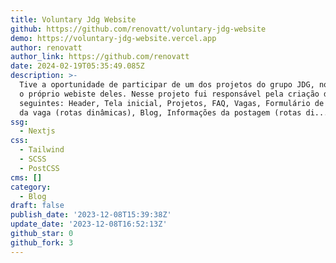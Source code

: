 ```yaml
---
title: Voluntary Jdg Website
github: https://github.com/renovatt/voluntary-jdg-website
demo: https://voluntary-jdg-website.vercel.app
author: renovatt
author_link: https://github.com/renovatt
date: 2024-02-19T05:35:49.085Z
description: >-
  Tive a oportunidade de participar de um dos projetos do grupo JDG, no qual foi
  o próprio webiste deles. Nesse projeto fui responsável pela criação dos
  seguintes: Header, Tela inicial, Projetos, FAQ, Vagas, Formulário de inscrição
  da vaga (rotas dinâmicas), Blog, Informações da postagem (rotas di...
ssg:
  - Nextjs
css:
  - Tailwind
  - SCSS
  - PostCSS
cms: []
category:
  - Blog
draft: false
publish_date: '2023-12-08T15:39:38Z'
update_date: '2023-12-08T16:52:13Z'
github_star: 0
github_fork: 3
---
```

